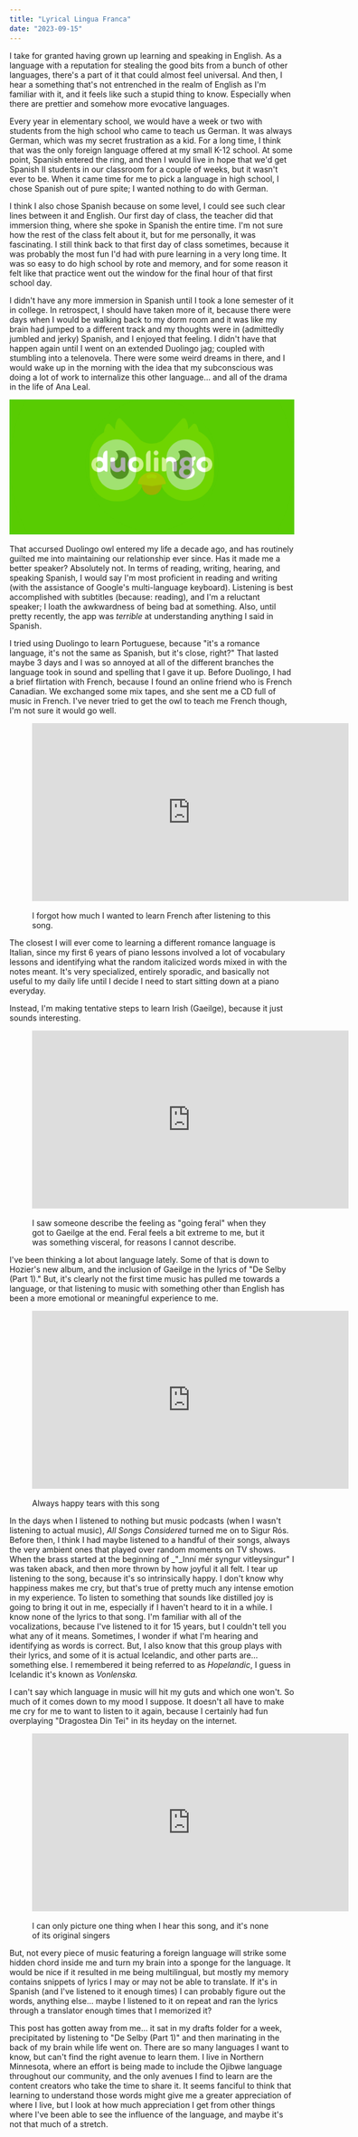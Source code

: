 ```yaml
---
title: "Lyrical Lingua Franca"
date: "2023-09-15"
---
```


I take for granted having grown up learning and speaking in English. As a language with a reputation for stealing the good bits from a bunch of other languages, there's a part of it that could almost feel universal. And then, I hear a something that's not entrenched in the realm of English as I'm familiar with it, and it feels like such a stupid thing to know. Especially when there are prettier and somehow more evocative languages.

Every year in elementary school, we would have a week or two with students from the high school who came to teach us German. It was always German, which was my secret frustration as a kid. For a long time, I think that was the only foreign language offered at my small K-12 school. At some point, Spanish entered the ring, and then I would live in hope that we'd get Spanish II students in our classroom for a couple of weeks, but it wasn't ever to be. When it came time for me to pick a language in high school, I chose Spanish out of pure spite; I wanted nothing to do with German.

I think I also chose Spanish because on some level, I could see such clear lines between it and English. Our first day of class, the teacher did that immersion thing, where she spoke in Spanish the entire time. I'm not sure how the rest of the class felt about it, but for me personally, it was fascinating. I still think back to that first day of class sometimes, because it was probably the most fun I'd had with pure learning in a very long time. It was so easy to do high school by rote and memory, and for some reason it felt like that practice went out the window for the final hour of that first school day.

I didn't have any more immersion in Spanish until I took a lone semester of it in college. In retrospect, I should have taken more of it, because there were days when I would be walking back to my dorm room and it was like my brain had jumped to a different track and my thoughts were in (admittedly jumbled and jerky) Spanish, and I enjoyed that feeling. I didn't have that happen again until I went on an extended Duolingo jag; coupled with stumbling into a telenovela. There were some weird dreams in there, and I would wake up in the morning with the idea that my subconscious was doing a lot of work to internalize this other language... and all of the drama in the life of Ana Leal.

![](images/Screenshot_20230915-131323-745-1.png)

That accursed Duolingo owl entered my life a decade ago, and has routinely guilted me into maintaining our relationship ever since. Has it made me a better speaker? Absolutely not. In terms of reading, writing, hearing, and speaking Spanish, I would say I'm most proficient in reading and writing (with the assistance of Google's multi-language keyboard). Listening is best accomplished with subtitles (because: reading), and I'm a reluctant speaker; I loath the awkwardness of being bad at something. Also, until pretty recently, the app was _terrible_ at understanding anything I said in Spanish.

I tried using Duolingo to learn Portuguese, because "it's a romance language, it's not the same as Spanish, but it's close, right?" That lasted maybe 3 days and I was so annoyed at all of the different branches the language took in sound and spelling that I gave it up. Before Duolingo, I had a brief flirtation with French, because I found an online friend who is French Canadian. We exchanged some mix tapes, and she sent me a CD full of music in French. I've never tried to get the owl to teach me French though, I'm not sure it would go well.

<figure>

<iframe width="560" height="315" src="https://www.youtube.com/embed/EVeZzR677DU?si=_GhivQeU9tkuVy5g" title="YouTube video player" frameborder="0" allow="accelerometer; autoplay; clipboard-write; encrypted-media; gyroscope; picture-in-picture; web-share" referrerpolicy="strict-origin-when-cross-origin" allowfullscreen></iframe>

<figcaption>

I forgot how much I wanted to learn French after listening to this song.

</figcaption>



</figure>

The closest I will ever come to learning a different romance language is Italian, since my first 6 years of piano lessons involved a lot of vocabulary lessons and identifying what the random italicized words mixed in with the notes meant. It's very specialized, entirely sporadic, and basically not useful to my daily life until I decide I need to start sitting down at a piano everyday.

Instead, I'm making tentative steps to learn Irish (Gaeilge), because it just sounds interesting.

<figure>

<iframe width="560" height="315" src="https://www.youtube.com/embed/vf3hbGMwsM8?si=yO2WKLS_D-jRh7el" title="YouTube video player" frameborder="0" allow="accelerometer; autoplay; clipboard-write; encrypted-media; gyroscope; picture-in-picture; web-share" referrerpolicy="strict-origin-when-cross-origin" allowfullscreen></iframe>

<figcaption>

I saw someone describe the feeling as "going feral" when they got to Gaeilge at the end. Feral feels a bit extreme to me, but it was something visceral, for reasons I cannot describe.

</figcaption>



</figure>

I've been thinking a lot about language lately. Some of that is down to Hozier's new album, and the inclusion of Gaeilge in the lyrics of "De Selby (Part 1)." But, it's clearly not the first time music has pulled me towards a language, or that listening to music with something other than English has been a more emotional or meaningful experience to me.

<figure>

<iframe width="560" height="315" src="https://www.youtube.com/embed/1s9PWAzx4C4?si=Qu2XTh5tlXDblhLg" title="YouTube video player" frameborder="0" allow="accelerometer; autoplay; clipboard-write; encrypted-media; gyroscope; picture-in-picture; web-share" referrerpolicy="strict-origin-when-cross-origin" allowfullscreen></iframe>

<figcaption>

Always happy tears with this song

</figcaption>



</figure>

In the days when I listened to nothing but music podcasts (when I wasn't listening to actual music), _All Songs Considered_ turned me on to Sigur Rós. Before then, I think I had maybe listened to a handful of their songs, always the very ambient ones that played over random moments on TV shows. When the brass started at the beginning of _"_Inní mér syngur vitleysingur" I was taken aback, and then more thrown by how joyful it all felt. I tear up listening to the song, because it's so intrinsically happy. I don't know why happiness makes me cry, but that's true of pretty much any intense emotion in my experience. To listen to something that sounds like distilled joy is going to bring it out in me, especially if I haven't heard to it in a while. I know none of the lyrics to that song. I'm familiar with all of the vocalizations, because I've listened to it for 15 years, but I couldn't tell you what any of it means. Sometimes, I wonder if what I'm hearing and identifying as words is correct. But, I also know that this group plays with their lyrics, and some of it is actual Icelandic, and other parts are... something else. I remembered it being referred to as _Hopelandic_, I guess in Icelandic it's known as _Vonlenska._

I can't say which language in music will hit my guts and which one won't. So much of it comes down to my mood I suppose. It doesn't all have to make me cry for me to want to listen to it again, because I certainly had fun overplaying "Dragostea Din Tei" in its heyday on the internet.

<figure>

<iframe width="560" height="315" src="https://www.youtube.com/embed/YnopHCL1Jk8?si=qd3gi1BQLm4PO7kp" title="YouTube video player" frameborder="0" allow="accelerometer; autoplay; clipboard-write; encrypted-media; gyroscope; picture-in-picture; web-share" referrerpolicy="strict-origin-when-cross-origin" allowfullscreen></iframe>

<figcaption>

I can only picture one thing when I hear this song, and it's none of its original singers

</figcaption>



</figure>

But, not every piece of music featuring a foreign language will strike some hidden chord inside me and turn my brain into a sponge for the language. It would be nice if it resulted in me being multilingual, but mostly my memory contains snippets of lyrics I may or may not be able to translate. If it's in Spanish (and I've listened to it enough times) I can probably figure out the words, anything else... maybe I listened to it on repeat and ran the lyrics through a translator enough times that I memorized it?

This post has gotten away from me... it sat in my drafts folder for a week, precipitated by listening to "De Selby (Part 1)" and then marinating in the back of my brain while life went on. There are so many languages I want to know, but can't find the right avenue to learn them. I live in Northern Minnesota, where an effort is being made to include the Ojibwe language throughout our community, and the only avenues I find to learn are the content creators who take the time to share it. It seems fanciful to think that learning to understand those words might give me a greater appreciation of where I live, but I look at how much appreciation I get from other things where I've been able to see the influence of the language, and maybe it's not that much of a stretch.
